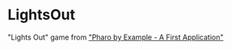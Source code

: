 # LightsOut

"Lights Out" game from ["Pharo by Example - A First Application"](https://github.com/SquareBracketAssociates/PharoByExample80/releases/download/continuous/PBE8-wip.pdf)
